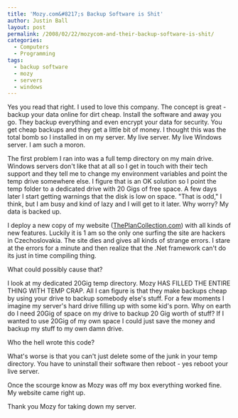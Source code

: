 ```yaml
---
title: 'Mozy.com&#8217;s Backup Software is Shit'
author: Justin Ball
layout: post
permalink: /2008/02/22/mozycom-and-their-backup-software-is-shit/
categories:
  - Computers
  - Programming
tags:
  - backup software
  - mozy
  - servers
  - windows
---
```


Yes you read that right. I used to love this company. The concept is great - backup your data online for dirt cheap. Install the software and away you go. They backup everything and even encrypt your data for security. You get cheap backups and they get a little bit of money. I thought this was the total bomb so I installed in on my server. My live server. My live Windows server. I am such a moron.

The first problem I ran into was a full temp directory on my main drive. Windows servers don't like that at all so I get in touch with their tech support and they tell me to change my environment variables and point the temp drive somewhere else. I figure that is an OK solution so I point the temp folder to a dedicated drive with 20 Gigs of free space. A few days later I start getting warnings that the disk is low on space. "That is odd," I think, but I am busy and kind of lazy and I will get to it later. Why worry? My data is backed up.

I deploy a new copy of my website ([ThePlanCollection.com][1]) with all kinds of new features. Luckily it is 1 am so the only one surfing the site are hackers in Czechoslovakia. The site dies and gives all kinds of strange errors. I stare at the errors for a minute and then realize that the .Net framework can't do its just in time compiling thing.

 [1]: http://www.theplancollection.com/ "Website that sells house plans"

What could possibly cause that?

I look at my dedicated 20Gig temp directory. Mozy HAS FILLED THE ENTIRE THING WITH TEMP CRAP. All I can figure is that they make backups cheap by using your drive to backup somebody else's stuff. For a few moments I imagine my server's hard drive filling up with some kid's porn. Why on earth do I need 20Gig of space on my drive to backup 20 Gig worth of stuff? If I wanted to use 20Gig of my own space I could just save the money and backup my stuff to my own damn drive.

Who the hell wrote this code?

What's worse is that you can't just delete some of the junk in your temp directory. You have to uninstall their software then reboot - yes reboot your live server.

Once the scourge know as Mozy was off my box everything worked fine. My website came right up.

Thank you Mozy for taking down my server.